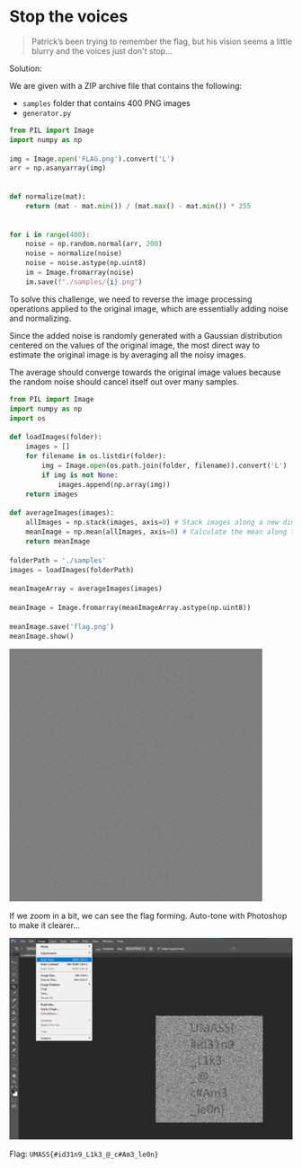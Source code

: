 # Stop the voices

> Patrick’s been trying to remember the flag, but his vision seems a little blurry and the voices just don't stop...

Solution:

We are given with a ZIP archive file that contains the following:
- `samples` folder that contains 400 PNG images
- `generator.py`

```python
from PIL import Image
import numpy as np

img = Image.open('FLAG.png').convert('L')
arr = np.asanyarray(img)


def normalize(mat):
    return (mat - mat.min()) / (mat.max() - mat.min()) * 255


for i in range(400):
    noise = np.random.normal(arr, 200)
    noise = normalize(noise)
    noise = noise.astype(np.uint8)
    im = Image.fromarray(noise)
    im.save(f"./samples/{i}.png")
```

To solve this challenge, we need to reverse the image processing operations applied to the original image, which are essentially adding noise and normalizing. 

Since the added noise is randomly generated with a Gaussian distribution centered on the values of the original image, the most direct way to estimate the original image is by averaging all the noisy images. 

The average should converge towards the original image values because the random noise should cancel itself out over many samples.

```python
from PIL import Image
import numpy as np
import os

def loadImages(folder):
    images = []
    for filename in os.listdir(folder):
        img = Image.open(os.path.join(folder, filename)).convert('L')
        if img is not None:
            images.append(np.array(img))
    return images

def averageImages(images):
    allImages = np.stack(images, axis=0) # Stack images along a new dimension
    meanImage = np.mean(allImages, axis=0) # Calculate the mean along the stack dimension
    return meanImage

folderPath = './samples'
images = loadImages(folderPath)

meanImageArray = averageImages(images)

meanImage = Image.fromarray(meanImageArray.astype(np.uint8))

meanImage.save('flag.png')
meanImage.show()
```

![image](flag.png)

If we zoom in a bit, we can see the flag forming. Auto-tone with Photoshop to make it clearer...

![image](1.png)

Flag: `UMASS{#id31n9_L1k3_@_c#Am3_le0n}`